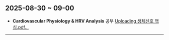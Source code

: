 ## 2025-08-30 ~ 09-00
- **Cardiovascular Physiology & HRV Analysis** 공부
[Uploading 생체신호 핵심.pdf…]()

---
